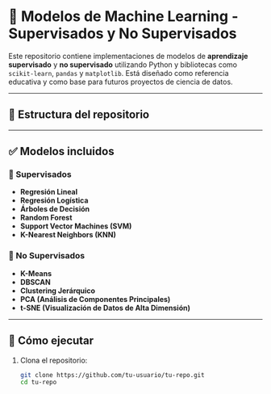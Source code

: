# 🧠 Modelos de Machine Learning - Supervisados y No Supervisados

Este repositorio contiene implementaciones de modelos de **aprendizaje supervisado** y **no supervisado** utilizando Python y bibliotecas como `scikit-learn`, `pandas` y `matplotlib`. Está diseñado como referencia educativa y como base para futuros proyectos de ciencia de datos.

---

## 📁 Estructura del repositorio


---

## ✅ Modelos incluidos

### 🔹 Supervisados
- **Regresión Lineal**
- **Regresión Logística**
- **Árboles de Decisión**
- **Random Forest**
- **Support Vector Machines (SVM)**
- **K-Nearest Neighbors (KNN)**

### 🔸 No Supervisados
- **K-Means**
- **DBSCAN**
- **Clustering Jerárquico**
- **PCA (Análisis de Componentes Principales)**
- **t-SNE (Visualización de Datos de Alta Dimensión)**

---

## 🚀 Cómo ejecutar

1. Clona el repositorio:
   ```bash
   git clone https://github.com/tu-usuario/tu-repo.git
   cd tu-repo
